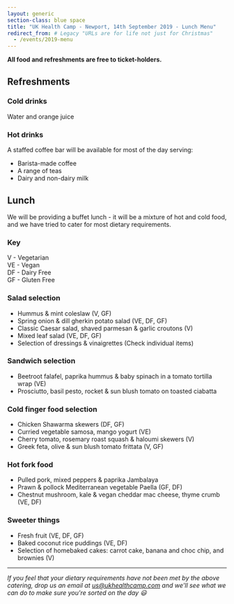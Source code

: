 ```yaml
---
layout: generic
section-class: blue space
title: "UK Health Camp - Newport, 14th September 2019 - Lunch Menu"
redirect_from: # Legacy "URLs are for life not just for Christmas"
  - /events/2019-menu
---
```


**All food and refreshments are free to ticket-holders.**  

## Refreshments

### Cold drinks

Water and orange juice

### Hot drinks

A staffed coffee bar will be available for most of the day serving:

- Barista-made coffee
- A range of teas
- Dairy and non-dairy milk

## Lunch
We will be providing a buffet lunch - it will be a mixture of hot and cold food, and we have tried to cater for most dietary requirements.

### Key
V - Vegetarian  
VE - Vegan  
DF - Dairy Free  
GF - Gluten Free

### Salad selection
- Hummus & mint coleslaw (V, GF)
- Spring onion & dill gherkin potato salad (VE, DF, GF)
- Classic Caesar salad, shaved parmesan & garlic croutons (V)
- Mixed leaf salad (VE, DF, GF)
- Selection of dressings & vinaigrettes (Check individual items)

### Sandwich selection
- Beetroot falafel, paprika hummus & baby spinach in a tomato tortilla wrap (VE)
- Prosciutto, basil pesto, rocket & sun blush tomato on toasted ciabatta

### Cold finger food selection
- Chicken Shawarma skewers (DF, GF)
- Curried vegetable samosa, mango yogurt (VE)
- Cherry tomato, rosemary roast squash & haloumi skewers (V)
- Greek feta, olive & sun blush tomato frittata (V, GF)

### Hot fork food
- Pulled pork, mixed peppers & paprika Jambalaya
- Prawn & pollock Mediterranean vegetable Paella (GF, DF)
- Chestnut mushroom, kale & vegan cheddar mac cheese, thyme crumb (VE, DF)

### Sweeter things
- Fresh fruit (VE, DF, GF)
- Baked coconut rice puddings (VE, DF)
- Selection of homebaked cakes: carrot cake, banana and choc chip, and brownies (V)

---

_If you feel that your dietary requirements have not been met by the above catering, drop us an email at <us@ukhealthcamp.com> and we'll see what we can do to make sure you're sorted on the day 😃_
